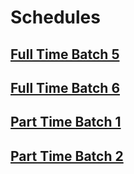 # Schedules

## [Full Time Batch 5](https://rocketacademy.github.io/scheduler/#/schedules/ftbc5)

## [Full Time Batch 6](https://rocketacademy.github.io/scheduler/#/schedules/ftbc6)

## [Part Time Batch 1](https://rocketacademy.github.io/scheduler/#/schedules/ptbc1)

## [Part Time Batch 2](https://rocketacademy.github.io/scheduler/#/schedules/ptbc2)
